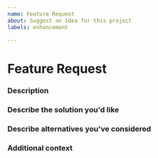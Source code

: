 ```yaml
---
name: Feature Request
about: Suggest an idea for this project
labels: enhancement

---
```

<!--
Thanks for filing an issue!  Please provide as much of the information requested below as possible.

To expedite issue processing please search open and closed issues before submitting a new one.
Existing issues often contain information about workarounds, resolution, or progress updates.

Even better, we'd love a pull request to resolve the issue!
-->

# Feature Request

### Description

<!-- Provide a clear and concise description of the problem or missing capability. -->

### Describe the solution you'd like

<!-- If you have a solution in mind, please describe it. -->


### Describe alternatives you've considered

<!-- Have you considered any alternative solutions or workarounds? -->

### Additional context

<!-- Is there any other relevant information to provide about the issue? -->

